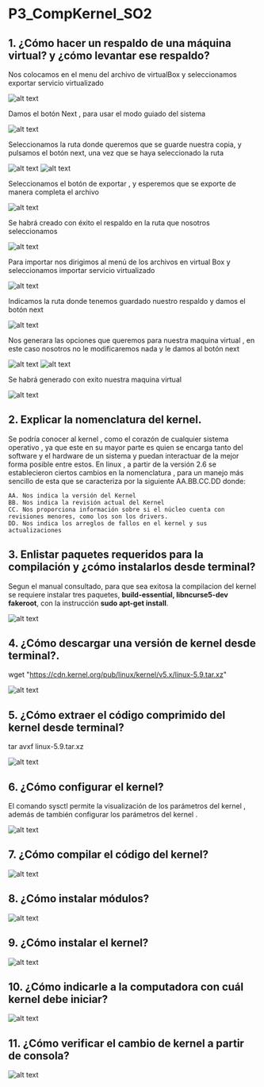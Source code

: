 # P3_CompKernel_SO2

## 1. **¿Cómo hacer un respaldo de una máquina virtual? y ¿cómo levantar ese respaldo?**

Nos colocamos en el menu del archivo de virtualBox y seleccionamos exportar servicio virtualizado

![alt text](https://github.com/daerksun/P3_CompKernel_SO2/blob/main/Im/1.png "Im1")

Damos el botón Next , para usar el modo guiado del sistema

![alt text](https://github.com/daerksun/P3_CompKernel_SO2/blob/main/Im/2.png "Im1")

Seleccionamos la ruta donde queremos que se guarde nuestra copia, y pulsamos el botón next, una vez que se haya seleccionado la ruta

![alt text](https://github.com/daerksun/P3_CompKernel_SO2/blob/main/Im/3.png "Im1")
![alt text](https://github.com/daerksun/P3_CompKernel_SO2/blob/main/Im/4.png "Im1")

Seleccionamos el botón de exportar , y esperemos que se exporte de manera completa el archivo

![alt text](https://github.com/daerksun/P3_CompKernel_SO2/blob/main/Im/5.png "Im1")

Se habrá creado con éxito el respaldo en la ruta que nosotros seleccionamos

![alt text](https://github.com/daerksun/P3_CompKernel_SO2/blob/main/Im/6.png "Im1")

Para importar nos dirigimos al menú de los archivos en virtual Box y seleccionamos importar servicio virtualizado

![alt text](https://github.com/daerksun/P3_CompKernel_SO2/blob/main/Im/7.png "Im1")

Indicamos la ruta donde tenemos guardado nuestro respaldo y damos el botón next

![alt text](https://github.com/daerksun/P3_CompKernel_SO2/blob/main/Im/8.png "Im1")

Nos generara las opciones que queremos para nuestra maquina virtual , en este caso nosotros no le modificaremos nada y le damos al botón next

![alt text](https://github.com/daerksun/P3_CompKernel_SO2/blob/main/Im/9.png "Im1")
![alt text](https://github.com/daerksun/P3_CompKernel_SO2/blob/main/Im/10.png "Im1")

Se habrá generado con exito nuestra maquina virtual

![alt text](https://github.com/daerksun/P3_CompKernel_SO2/blob/main/Im/11.png "Im1")



## 2. **Explicar la nomenclatura del kernel.**

Se podría conocer al kernel , como el corazón de cualquier sistema operativo , ya que este en su mayor parte es quien se encarga tanto del software y el hardware de un sistema y puedan interactuar de la mejor forma posible entre estos.
En linux , a partir de la versión 2.6 se establecieron ciertos cambios en la nomenclatura , para un manejo más sencillo de esta que se caracteriza por la siguiente AA.BB.CC.DD  donde:

	AA. Nos indica la versión del Kernel
	BB. Nos indica la revisión actual del Kernel
	CC. Nos proporciona información sobre si el núcleo cuenta con revisiones menores, como los son los drivers.
	DD. Nos indica los arreglos de fallos en el kernel y sus actualizaciones

## 3. **Enlistar paquetes requeridos para la compilación y ¿cómo instalarlos desde terminal?**

Segun el manual consultado, para que sea exitosa la compilacion del kernel se requiere instalar tres paquetes, **build-essential, libncurse5-dev fakeroot**, con la instrucción **sudo apt-get install**.

![alt text](https://github.com/daerksun/P3_CompKernel_SO2/blob/main/Im/12.png "Im1")


## 4. **¿Cómo descargar una versión de kernel desde terminal?.**

wget "https://cdn.kernel.org/pub/linux/kernel/v5.x/linux-5.9.tar.xz"

![alt text](https://github.com/daerksun/P3_CompKernel_SO2/blob/main/Im/13.png "Im1")

## 5. **¿Cómo extraer el código comprimido del kernel desde terminal?**

tar avxf linux-5.9.tar.xz

![alt text](https://github.com/daerksun/P3_CompKernel_SO2/blob/main/Im/14.png "Im1")

## 6. **¿Cómo configurar el kernel?**

El comando sysctl permite la visualización de los parámetros del kernel , además de también configurar los parámetros del kernel .

![alt text](https://github.com/daerksun/P3_CompKernel_SO2/blob/main/Im/15.png "Im1")

## 7. **¿Cómo compilar el código del kernel?**

![alt text](https://github.com/daerksun/P3_CompKernel_SO2/blob/main/Im/16.png "Im1")

## 8. **¿Cómo instalar módulos?**

![alt text](https://github.com/daerksun/P3_CompKernel_SO2/blob/main/Im/17.png "Im1")

## 9. **¿Cómo instalar el kernel?**

![alt text](https://github.com/daerksun/P3_CompKernel_SO2/blob/main/Im/18.png "Im1")

## 10. **¿Cómo indicarle a la computadora con cuál kernel debe iniciar?**

![alt text](https://github.com/daerksun/P3_CompKernel_SO2/blob/main/Im/19.png "Im1")

## 11. **¿Cómo verificar el cambio de kernel a partir de consola?**

![alt text](https://github.com/daerksun/P3_CompKernel_SO2/blob/main/Im/20.png "Im1")

